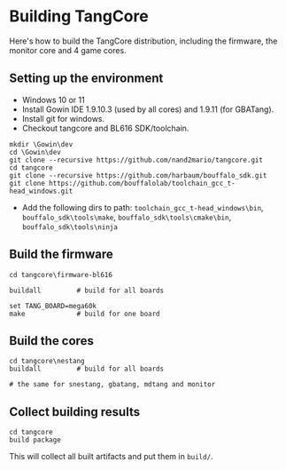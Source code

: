 # Building TangCore

Here's how to build the TangCore distribution, including the firmware, the monitor core and 4 game cores.

## Setting up the environment

* Windows 10 or 11
* Install Gowin IDE 1.9.10.3 (used by all cores) and 1.9.11 (for GBATang). 
* Install git for windows.
* Checkout tangcore and BL616 SDK/toolchain.
```batch
mkdir \Gowin\dev
cd \Gowin\dev
git clone --recursive https://github.com/nand2mario/tangcore.git
cd tangcore
git clone --recursive https://github.com/harbaum/bouffalo_sdk.git
git clone https://github.com/bouffalolab/toolchain_gcc_t-head_windows.git
```
* Add the following dirs to path: `toolchain_gcc_t-head_windows\bin`, `bouffalo_sdk\tools\make`, `bouffalo_sdk\tools\cmake\bin`, `bouffalo_sdk\tools\ninja`

## Build the firmware

```batch
cd tangcore\firmware-bl616

buildall         # build for all boards

set TANG_BOARD=mega60k
make             # build for one board
```

## Build the cores

```batch
cd tangcore\nestang
buildall         # build for all boards

# the same for snestang, gbatang, mdtang and monitor
```

## Collect building results

```batch
cd tangcore
build package
```
This will collect all built artifacts and put them in `build/`.
